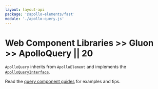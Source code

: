 ```yaml
---
layout: layout-api
package: '@apollo-elements/fast'
module: './apollo-query.js'
---
```

# Web Component Libraries >> Gluon >> ApolloQuery || 20

`ApolloQuery` inherits from `ApolloElement` and implements the [`ApolloQueryInterface`](/api/interfaces/query/).

Read the [query component guides](../../../../guides/usage/queries/) for examples and tips.
